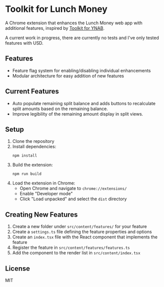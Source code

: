 # Toolkit for Lunch Money

A Chrome extension that enhances the Lunch Money web app with additional features, inspired by [Toolkit for YNAB](https://github.com/toolkit-for-ynab/toolkit-for-ynab).

A current work in progress, there are currently no tests and I've only tested features with USD.

## Features

- Feature flag system for enabling/disabling individual enhancements
- Modular architecture for easy addition of new features

## Current Features

- Auto populate remaining split balance and adds buttons to recalculate split amounts based on the remaining balance.
- Improve legibility of the remaining amount display in split views.

## Setup

1. Clone the repository
2. Install dependencies:
   ```
   npm install
   ```
3. Build the extension:
   ```
   npm run build
   ```
4. Load the extension in Chrome:
   - Open Chrome and navigate to `chrome://extensions/`
   - Enable "Developer mode"
   - Click "Load unpacked" and select the `dist` directory

## Creating New Features

1. Create a new folder under `src/content/features/` for your feature
2. Create a `settings.ts` file defining the feature properties and options
3. Create an `index.tsx` file with the React component that implements the feature
4. Register the feature in `src/content/features/features.ts`
5. Add the component to the render list in `src/content/index.tsx`

## License

MIT
